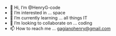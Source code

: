 - 👋 Hi, I’m @HenryG-code
- 👀 I’m interested in ... space
- 🌱 I’m currently learning ... all things IT
- 💞️ I’m looking to collaborate on ... coding
- 📫 How to reach me ... gagianohenry@gmail.com

<!---
HenryG-code/HenryG-code is a ✨ special ✨ repository because its `README.md` (this file) appears on your GitHub profile.
You can click the Preview link to take a look at your changes.
--->
